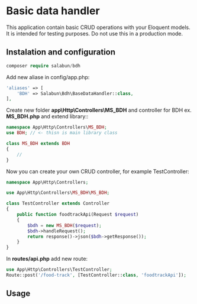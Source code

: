 # Basic data handler

This application contain basic CRUD operations with your Eloquent models. It is intended for testing purposes. Do not use this in a production mode.

## Instalation and configuration
```php
composer require salabun/bdh
```
Add new aliase in config/app.php:
```php
'aliases' => [
    'BDH' => Salabun\Bdh\BaseDataHandler::class,
],
```

Create new folder **app\Http\Controllers\MS_BDH** and controller for BDH ex. **MS_BDH.php** and extend library::
```php
namespace App\Http\Controllers\MS_BDH;
use BDH; // <- thisn is main library class

class MS_BDH extends BDH
{
    //
}
```
Now you can create your own CRUD controller, for example TestController:
```php
namespace App\Http\Controllers;

use App\Http\Controllers\MS_BDH\MS_BDH;

class TestController extends Controller
{
    public function foodtrackApi(Request $request)
    {
        $bdh = new MS_BDH($request);
        $bdh->handleRequest();
        return response()->json($bdh->getResponse());
    }
}
```
In **routes/api.php** add new route:
```php
use App\Http\Controllers\TestController;
Route::post('/food-track', [TestController::class, 'foodtrackApi']);
```



## Usage
